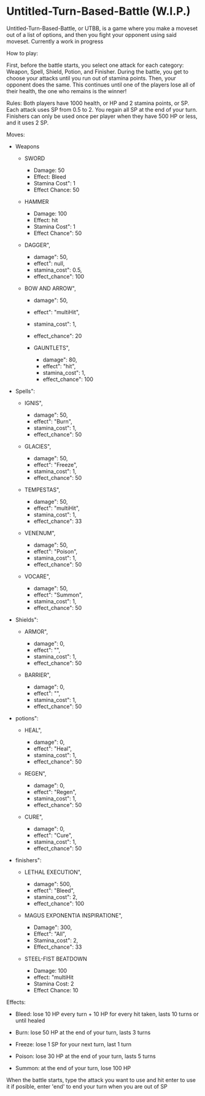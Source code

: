 # Untitled-Turn-Based-Battle (W.I.P.)

Untitled-Turn-Based-Battle, or UTBB, is a game where you make a moveset out of a list of options, and then you fight your opponent using said moveset. Currently a work in progress

How to play:

First, before the battle starts, you select one attack for each category: Weapon, Spell, Shield, Potion, and Finisher. 
During the battle, you get to choose your attacks until you run out of stamina points. Then, your opponent does the same. This continues until one of the players lose all of their health, the one who remains is the winner!

Rules: Both players have 1000 health, or HP and 2 stamina points, or SP. Each attack uses SP from 0.5 to 2. You regain all SP at the end of your turn. Finishers can only be used once per player when they have 500 HP or less, and it uses 2 SP.

Moves:

 - Weapons
     - SWORD
         - Damage: 50
         - Effect: Bleed
         - Stamina Cost": 1
         - Effect Chance: 50

     - HAMMER
         - Damage: 100
         - Effect: hit
         - Stamina Cost": 1
         - Effect Chance": 50

     - DAGGER",
         - damage": 50,
         - effect": null,
         - stamina_cost": 0.5,
         - effect_chance": 100

     - BOW AND ARROW",
         - damage": 50,
         - effect": "multiHit",
         - stamina_cost": 1,
         - effect_chance": 20
    
       - GAUNTLETS",
         - damage": 80,
         - effect": "hit",
         - stamina_cost": 1,
         - effect_chance": 100

 - Spells": 

      - IGNIS",
         - damage": 50,
         - effect": "Burn",
         - stamina_cost": 1,
         - effect_chance": 50
         
     - GLACIES",
         - damage": 50,
         - effect": "Freeze",
         - stamina_cost": 1,
         - effect_chance": 50
   
     - TEMPESTAS",
         - damage": 50,
         - effect": "multiHit",
         - stamina_cost": 1,
         - effect_chance": 33

     - VENENUM",
         - damage": 50,
         - effect": "Poison",
         - stamina_cost": 1,
         - effect_chance": 50

     - VOCARE",
         - damage": 50,
         - effect": "Summon",
         - stamina_cost": 1,
         - effect_chance": 50

 - Shields":

     - ARMOR",
         - damage": 0,
         - effect": "",
         - stamina_cost": 1,
         - effect_chance": 50

     - BARRIER",
         - damage": 0,
         - effect": "",
         - stamina_cost": 1,
         - effect_chance": 50

 - potions":

      - HEAL",
         - damage": 0,
         - effect": "Heal",
         - stamina_cost": 1,
         - effect_chance": 50

     - REGEN",
         - damage": 0,
         - effect": "Regen",
         - stamina_cost": 1,
         - effect_chance": 50

     - CURE",
         - damage": 0,
         - effect": "Cure",
         - stamina_cost": 1,
         - effect_chance": 50

 - finishers": 

     - LETHAL EXECUTION",
         - damage": 500,
         - effect": "Bleed",
         - stamina_cost": 2,
         - effect_chance": 100

     - MAGUS EXPONENTIA INSPIRATIONE",
         - Damage": 300,
         - Effect": "All",
         - Stamina_cost": 2,
         - Effect_chance": 33

     - STEEL-FIST BEATDOWN
         - Damage: 100
         - effect: "multiHit
         - Stamina Cost: 2
         - Effect Chance: 10



Effects: 

 - Bleed: lose 10 HP every turn + 10 HP for every hit taken, lasts 10 turns or until healed

 - Burn: lose 50 HP at the end of your turn, lasts 3 turns

 - Freeze: lose 1 SP for your next turn, last 1 turn

 - Poison: lose 30 HP at the end of your turn, lasts 5 turns

 - Summon: at the end of your turn, lose 100 HP


When the battle starts, type the attack you want to use and hit enter to use it if posible, enter 'end' to end your turn when you are out of SP
